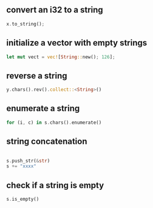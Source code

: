 ## convert an i32 to a string
```rust
x.to_string();

```

## initialize a vector with empty strings
```rust
let mut vect = vec![String::new(); 126];
```


## reverse a string
```rust
y.chars().rev().collect::<String>() 
```

## enumerate a string
```rust
for (i, c) in s.chars().enumerate()

```

## string concatenation
```rust

s.push_str(&str)
s += "xxxx"
```

## check if a string is empty
```rust
s.is_empty() 

```
